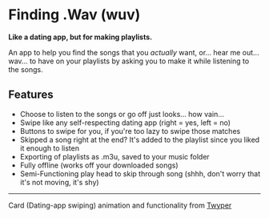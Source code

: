 # Finding .Wav (wuv)

**Like a dating app, but for making playlists.**

An app to help you find the songs that you *actually* want, or... hear me out... wav... to have on your playlists by asking you to make it while listening to the songs.


## Features
- Choose to listen to the songs or go off just looks... how vain...
- Swipe like any self-respecting dating app (right = yes, left = no)
- Buttons to swipe for you, if you're too lazy to swipe those matches
- Skipped a song right at the end? It's added to the playlist since you liked it enough to listen
- Exporting of playlists as .m3u, saved to your music folder
- Fully offline (works off your downloaded songs)
- Semi-Functioning play head to skip through song (shhh, don't worry that it's not moving, it's shy)

---

Card (Dating-app swiping) animation and functionality from [Twyper](https://github.com/theapache64/twyper)
